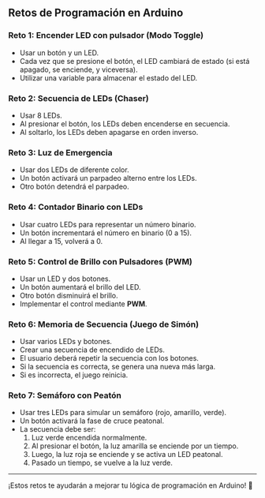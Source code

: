 ## Retos de Programación en Arduino

### **Reto 1: Encender LED con pulsador (Modo Toggle)**
- Usar un botón y un LED.
- Cada vez que se presione el botón, el LED cambiará de estado (si está apagado, se enciende, y viceversa).
- Utilizar una variable para almacenar el estado del LED.

### **Reto 2: Secuencia de LEDs (Chaser)**
- Usar 8 LEDs.
- Al presionar el botón, los LEDs deben encenderse en secuencia.
- Al soltarlo, los LEDs deben apagarse en orden inverso.

### **Reto 3: Luz de Emergencia**
- Usar dos LEDs de diferente color.
- Un botón activará un parpadeo alterno entre los LEDs.
- Otro botón detendrá el parpadeo.

### **Reto 4: Contador Binario con LEDs**
- Usar cuatro LEDs para representar un número binario.
- Un botón incrementará el número en binario (0 a 15).
- Al llegar a 15, volverá a 0.

### **Reto 5: Control de Brillo con Pulsadores (PWM)**
- Usar un LED y dos botones.
- Un botón aumentará el brillo del LED.
- Otro botón disminuirá el brillo.
- Implementar el control mediante **PWM**.

### **Reto 6: Memoria de Secuencia (Juego de Simón)**
- Usar varios LEDs y botones.
- Crear una secuencia de encendido de LEDs.
- El usuario deberá repetir la secuencia con los botones.
- Si la secuencia es correcta, se genera una nueva más larga.
- Si es incorrecta, el juego reinicia.

### **Reto 7: Semáforo con Peatón**
- Usar tres LEDs para simular un semáforo (rojo, amarillo, verde).
- Un botón activará la fase de cruce peatonal.
- La secuencia debe ser:
  1. Luz verde encendida normalmente.
  2. Al presionar el botón, la luz amarilla se enciende por un tiempo.
  3. Luego, la luz roja se enciende y se activa un LED peatonal.
  4. Pasado un tiempo, se vuelve a la luz verde.

---

¡Estos retos te ayudarán a mejorar tu lógica de programación en Arduino! 🚀

